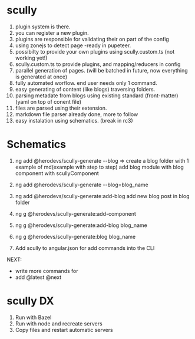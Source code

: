 # scully

1.  plugin system is there.
2.  you can register a new plugin.
3.  plugins are responsible for validating their on part of the config
4.  using zonejs to detect page -ready in pupeteer.
5.  possibilty to provide your own plugins using scully.custom.ts (not working yet!)
6.  scully.custom.ts to provide plugins, and mapping/reducers in config
7.  parallel generation of pages. (will be batched in future, now everything is generated at once)
8.  fully automated worflow. end user needs only 1 command.
9.  easy generating of content (like blogs) traversing folders.
10. parsing metadate from blogs using existing standard (front-matter) (yaml on top of conent file)
11. files are parsed using their extension.
12. markdown file parser already done, more to follow
13. easy instalation using schematics. (break in rc3)

# Schematics 


1. ng add @herodevs/scully-generate
         --blog => create a blog folder with 1 example of md(example with step to step)
	                add blog module with blog component with scullyComponent
	 
2. ng add @herodevs/scully-generate --blog=blog_name
2. ng add @herodevs/scully-generate:add-blog 
            add new blog post in blog folder


3. ng g @herodevs/scully-generate:add-component
4. ng g @herodevs/scully-generate:add-blog blog_name
5. ng g @herodevs/scully-generate:blog blog_name
6. Add scully to angular.json for add commands into the CLI 

NEXT:
- write more commands for 
- add @latest @next

# scully DX

1. Run with Bazel
2. Run with node and recreate servers
3. Copy files and restart automatic servers
